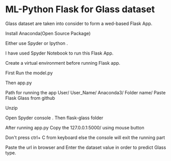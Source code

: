 # ML-Python Flask for Glass dataset

Glass dataset are taken into consider to form a wed-based Flask App. 

Install Anaconda(Open Source Package)

Either use Spyder or Ipython .

I have used Spyder Notebook to run this Flask App.

Create a virtual environment before running Flask app.

First Run the model.py 

Then app.py

Path for running the app User/ User_Name/ Anaconda3/ Folder name/ Paste Flask Glass from github

Unzip

Open Spyder console . Then flask-glass folder

After running app.py Copy the 127.0.0.1:5000/ using mouse button

Don't press ctrl+ C from keyboard else the console will exit the running part

Paste the url in browser and Enter the dataset value in order to predict Glass type.

